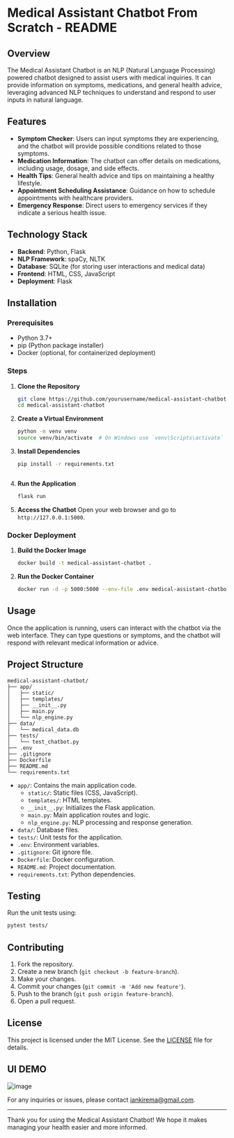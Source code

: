# Medical Assistant Chatbot From Scratch - README

## Overview

The Medical Assistant Chatbot is an NLP (Natural Language Processing) powered chatbot designed to assist users with medical inquiries. It can provide information on symptoms, medications, and general health advice, leveraging advanced NLP techniques to understand and respond to user inputs in natural language.

## Features

- **Symptom Checker**: Users can input symptoms they are experiencing, and the chatbot will provide possible conditions related to those symptoms.
- **Medication Information**: The chatbot can offer details on medications, including usage, dosage, and side effects.
- **Health Tips**: General health advice and tips on maintaining a healthy lifestyle.
- **Appointment Scheduling Assistance**: Guidance on how to schedule appointments with healthcare providers.
- **Emergency Response**: Direct users to emergency services if they indicate a serious health issue.

## Technology Stack

- **Backend**: Python, Flask
- **NLP Framework**: spaCy, NLTK
- **Database**: SQLite (for storing user interactions and medical data)
- **Frontend**: HTML, CSS, JavaScript
- **Deployment**: Flask

## Installation

### Prerequisites

- Python 3.7+
- pip (Python package installer)
- Docker (optional, for containerized deployment)

### Steps

1. **Clone the Repository**
    ```bash
    git clone https://github.com/yourusername/medical-assistant-chatbot.git
    cd medical-assistant-chatbot
    ```

2. **Create a Virtual Environment**
    ```bash
    python -m venv venv
    source venv/bin/activate  # On Windows use `venv\Scripts\activate`
    ```

3. **Install Dependencies**
    ```bash
    pip install -r requirements.txt
    ```

    ```

4. **Run the Application**
    ```bash
    flask run
    ```

5. **Access the Chatbot**
    Open your web browser and go to `http://127.0.0.1:5000`.

### Docker Deployment

1. **Build the Docker Image**
    ```bash
    docker build -t medical-assistant-chatbot .
    ```

2. **Run the Docker Container**
    ```bash
    docker run -d -p 5000:5000 --env-file .env medical-assistant-chatbot
    ```

## Usage

Once the application is running, users can interact with the chatbot via the web interface. They can type questions or symptoms, and the chatbot will respond with relevant medical information or advice.

## Project Structure

```
medical-assistant-chatbot/
├── app/
│   ├── static/
│   ├── templates/
│   ├── __init__.py
│   ├── main.py
│   └── nlp_engine.py
├── data/
│   └── medical_data.db
├── tests/
│   └── test_chatbot.py
├── .env
├── .gitignore
├── Dockerfile
├── README.md
└── requirements.txt
```

- `app/`: Contains the main application code.
    - `static/`: Static files (CSS, JavaScript).
    - `templates/`: HTML templates.
    - `__init__.py`: Initializes the Flask application.
    - `main.py`: Main application routes and logic.
    - `nlp_engine.py`: NLP processing and response generation.
- `data/`: Database files.
- `tests/`: Unit tests for the application.
- `.env`: Environment variables.
- `.gitignore`: Git ignore file.
- `Dockerfile`: Docker configuration.
- `README.md`: Project documentation.
- `requirements.txt`: Python dependencies.

## Testing

Run the unit tests using:
```bash
pytest tests/
```

## Contributing

1. Fork the repository.
2. Create a new branch (`git checkout -b feature-branch`).
3. Make your changes.
4. Commit your changes (`git commit -m 'Add new feature'`).
5. Push to the branch (`git push origin feature-branch`).
6. Open a pull request.

## License

This project is licensed under the MIT License. See the [LICENSE](LICENSE) file for details.

## UI DEMO
![image](https://github.com/Ikirema/nlp_chatbot/assets/136974351/2e3f4b36-13db-44d7-9117-4cc22d6e96a7)


For any inquiries or issues, please contact [iankirema@gmail.com](mailto:yourname@example.com).

---

Thank you for using the Medical Assistant Chatbot! We hope it makes managing your health easier and more informed.

